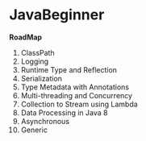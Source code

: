 # JavaBeginner

**RoadMap**

1.  ClassPath
2.  Logging
3.  Runtime Type and Reflection
4.  Serialization
5.  Type Metadata with Annotations
6.  Multi-threading and Concurrency
7.  Collection to Stream using Lambda
8.  Data Processing in Java 8
9.  Asynchronous
10. Generic
